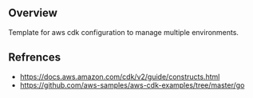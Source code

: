 ## Overview

Template for aws cdk configuration to manage multiple environments.

## Refrences

* <https://docs.aws.amazon.com/cdk/v2/guide/constructs.html>
* <https://github.com/aws-samples/aws-cdk-examples/tree/master/go>
